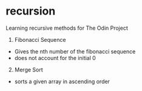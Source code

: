 # recursion
Learning recursive methods for The Odin Project
1. Fibonacci Sequence
  - Gives the nth number of the fibonacci sequence
  - does not account for the initial 0
2. Merge Sort
  - sorts a given array in ascending order
